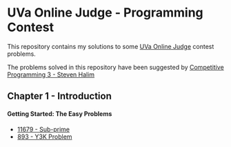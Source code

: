 # UVa Online Judge - Programming Contest

This repository contains my solutions to some [UVa Online Judge](https://uva.onlinejudge.org) contest problems. 

The problems solved in this repository have been suggested by [Competitive Programming 3 - Steven Halim](https://www.amazon.com/-/es/Steven-Halim/dp/B00FG8MNN8)

## Chapter 1 - Introduction

#### Getting Started: The Easy Problems

- [11679 - Sub-prime](11679%20-%20Sub-prime)
- [893 - Y3K Problem](893%20-%20Y3K%20Problem)
